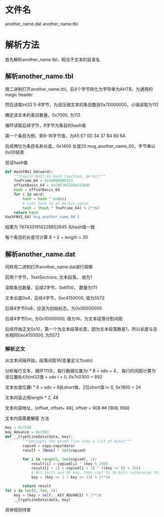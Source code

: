 # 文件名
another_name.dat another_name.tbl
# 解析方法
首先解析another_name.tbl，相当于文本的目录名
## 解析another_name.tbl
用二进制打开another_name.tbl，前4个字节转化为字符串为AHTB，为通用的magic header

然后读取int32 5-8字节，为该压缩文本的条目数目0x70000000，小端读取为112

确定该文本的条目数量，0x7000, 为112

循环读取后续字节，8字节为条目的hash值

第一个条目为例，即9-16字节值，为A5 E7 0D 34 37 B4 80 6A

后续两位为条目名称长度，0x1400 长度20 msg_another_name_00，字节串以0x00结束

验证hash值
```python
def HashFNV1_64(word):
    """Fowler-Noll-Vo hash function; 64-bit"""
    fnvPrime_64 = 0x100000001b3
    offsetBasis_64 = 0xCBF29CE484222645
    hash = offsetBasis_64
    for c in word:
        hash = hash ^ ord(c)
        # Cast hash to at 64-bit value
        hash = (hash * fnvPrime_64) % 2**64
    return hash
HashFNV1_64('msg_another_name_00')
```
结果为 7674331914228852645 与hash值一致

每个条目的长度可计算 8 + 2 + length = 30

## 解析another_name.dat
同样用二进制打开another_name.dat进行观察

前两个字节，TextSections, 文本段落， 值为1

读取条目数量，后续2字节，0x6f00， 数量为111

文本长度0x4，后续4字节，0xc4150000, 值为5572

后续4字节0x8，应该为初始标志，为0x00000000

后续4字节0xc, 为0x10000000, 值为16，为文本段落分割间距

后续开始正文0x10，第一个为文本段落长度，因为文本段落数是1，所以长度与总长相同0xc4150000, 为5572

### 解析正文
从文本间隔开始，段落间距16(变量定义为sdo)

分析每行文本，循环111次，每行数据位置为i * 8 + sdo + 4， 每行的间距计算为该位置处4为int32值 + sdo  i = 0, 0x7c0300 = 892

文本长度位置i * 8 + sdo + 8处short值，2位short值 i= 0, 0x1800 = 24

文本内容占用length * 2, 48

文本内容地址，[offset, offset+ 48], offset = 908 ## [908, 956]

文本内容需要解密 方法

```python
key = 0x7C89
key_Advance = 0x2983
def __CryptLineData(data, key):
        """Decrypts the given line into a list of bytes"""
        copied = copy.copy(data)
        result = [None] * len(copied)

        for i in range(0, len(copied), 2):
            result[i] = copied[i] ^ (key % 256)
            result[i + 1] = copied[i + 1] ^ ((key >> 8) % 256)
            # Bit-shift and OR key, then cast to 16-bits (otherwise things break)
            key = (key << 3 | key >> 13) % 2**16

        return result
for i in len(0, len, 2):
    key = (key + self.__KEY_ADVANCE) % 2**16
    __CryptLineData(data, key)
```

具体规则待查
